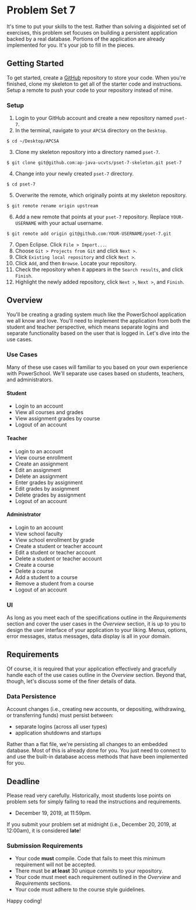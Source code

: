 # Problem Set 7

It's time to put your skills to the test. Rather than solving a disjointed set of exercises, this problem set focuses on building a persistent application backed by a real database. Portions of the application are already implemented for you. It's your job to fill in the pieces.

## Getting Started

To get started, create a [GitHub](https://github.com/) repository to store your code. When you're finished, clone my skeleton to get all of the starter code and instructions. Setup a remote to push your code to your repository instead of mine.

### Setup

1. Login to your GitHub account and create a new repository named `pset-7`.
2. In the terminal, navigate to your `APCSA` directory on the `Desktop`.
```
$ cd ~/Desktop/APCSA
```
3. Clone my skeleton repository into a directory named `pset-7`.
```
$ git clone git@github.com:ap-java-ucvts/pset-7-skeleton.git pset-7
```
4. Change into your newly created `pset-7` directory.
```
$ cd pset-7
```
5. Overwrite the remote, which originally points at my skeleton repository.
```
$ git remote rename origin upstream
```
6. Add a new remote that points at your `pset-7` repository. Replace `YOUR-USERNAME` with your actual username.
```
$ git remote add origin git@github.com:YOUR-USERNAME/pset-7.git
```
7. Open Eclipse. Click `File > Import...`.
8. Choose `Git > Projects from Git` and click `Next >`.
9. Click `Existing local repository` and click `Next >`.
10. Click `Add`, and then `Browse`. Locate your repository.
11. Check the repository when it appears in the `Search results`, and click `Finish`.
12. Highlight the newly added repository, click `Next >`, `Next >`, and `Finish`.

## Overview

You'll be creating a grading system much like the PowerSchool application we all know and love. You'll need to implement the application from both the student and teacher perspective, which means separate logins and separate functionality based on the user that is logged in. Let's dive into the use cases.

### Use Cases

Many of these use cases will familiar to you based on your own experience with PowerSchool. We'll separate use cases based on students, teachers, and administrators.

#### Student

* Login to an account
* View all courses and grades
* View assignment grades by course
* Logout of an account

#### Teacher

* Login to an account
* View course enrollment
* Create an assignment
* Edit an assignment
* Delete an assignment
* Enter grades by assignment
* Edit grades by assignment
* Delete grades by assignment
* Logout of an account

#### Administrator

* Login to an account
* View school faculty
* View school enrollment by grade
* Create a student or teacher account
* Edit a student or teacher account
* Delete a student or teacher account
* Create a course
* Delete a course
* Add a student to a course
* Remove a student from a course
* Logout of an account

### UI

As long as you meet each of the specifications outline in the *Requirements* section and cover the user cases in the *Overview* section, it is up to you to design the user interface of your application to your liking. Menus, options, error messages, status messages, data display is all in your domain.

## Requirements

Of course, it is required that your application effectively and gracefully handle each of the use cases outline in the *Overview* section. Beyond that, though, let's discuss some of the finer details of data.

### Data Persistence

Account changes (i.e., creating new accounts, or depositing, withdrawing, or transferring funds) must persist between:
* separate logins (across all user types)
* application shutdowns and startups

Rather than a flat file, we're persisting all changes to an embedded database. Most of this is already done for you. You just need to connect to and use the built-in database access methods that have been implemented for you.

## Deadline

Please read very carefully. Historically, most students lose points on problem sets for simply failing to read the instructions and requirements.

* December 19, 2019, at 11:59pm.

If you submit your problem set at midnight (i.e., December 20, 2019, at 12:00am), it is considered **late**!

### Submission Requirements

* Your code **must** compile. Code that fails to meet this minimum requirement will not be accepted.
* There must be **at least** 30 unique commits to your repository.
* Your code must meet each requirement outlined in the *Overview* and *Requirements* sections.
* Your code must adhere to the course style guidelines.

Happy coding!
